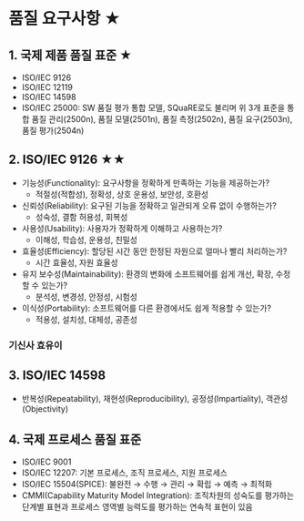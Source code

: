 # 품질 요구사항 ★

## 1. 국제 제품 품질 표준 ★

- ISO/IEC 9126
- ISO/IEC 12119
- ISO/IEC 14598
- ISO/IEC 25000: SW 품질 평가 통합 모델, SQuaRE로도 불리며 위 3개 표준을 통합
품질 관리(2500n), 품질 모델(2501n), 품질 측정(2502n), 품질 요구(2503n), 품질 평가(2504n)

## 2. ISO/IEC 9126 ★★
- 기능성(Functionality): 요구사항을 정확하게 만족하는 기능을 제공하는가?
    - 적절성(적합성), 정확성, 상호 운용성, 보안성, 호환성
- 신뢰성(Reliability): 요구된 기능을 정확하고 일관되게 오류 없이 수행하는가?
    - 성숙성, 결함 허용성, 회복성
- 사용성(Usability): 사용자가 정확하게 이해하고 사용하는가?
    - 이해성, 학습성, 운용성, 친밀성
- 효율성(Efficiency): 할당된 시간 동안 한정된 자원으로 얼마나 빨리 처리하는가?
    - 시간 효율성, 자원 효율성
- 유지 보수성(Maintainability): 환경의 변화에 소프트웨어를 쉽게 개선, 확장, 수정할 수 있는가?
    - 분석성, 변경성, 안정성, 시험성
- 이식성(Portability): 소프트웨어를 다른 환경에서도 쉽게 적용할 수 있는가?
    - 적용성, 설치성, 대체성, 공존성

### 기신사 효유이

## 3. ISO/IEC 14598
- 반복성(Repeatability), 재현성(Reproducibility), 공정성(Impartiality), 객관성(Objectivity)

## 4. 국제 프로세스 품질 표준
- ISO/IEC 9001
- ISO/IEC 12207: 기본 프로세스, 조직 프로세스, 지원 프로세스
- ISO/IEC 15504(SPICE): 불완전 → 수행 → 관리 → 확립 → 예측 → 최적화
- CMMI(Capability Maturity Model Integration): 조직차원의 성숙도를 평가하는 단계별 표현과 프로세스 영역별 능력도를 평가하는 연속적 표현이 있음

